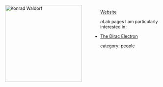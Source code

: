 <div style="float:left;margin:0px 60px 10px 0px;"><img width = "250" src="http://ucb.konradwaldorf.de/portrait.jpg" alt="Konrad Waldorf" /></div>

[Website](http://uni.konradwaldorf.de/)


$n$Lab pages I am particularly interested in:

* [The Dirac Electron](http://ncatlab.org/nlab/show/The+Dirac+Electron)

category: people